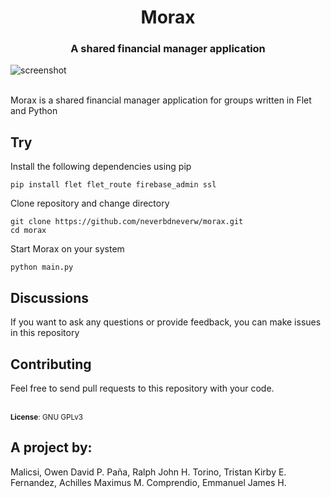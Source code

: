 <div>
    <h1 align="center">Morax</h1>
    <h3 align="center">A shared financial manager application</h3>
</div>

![screenshot](screenshot.png)

<br>
Morax is a shared financial manager application for groups written in Flet and Python

## Try
Install the following dependencies using pip
```
pip install flet flet_route firebase_admin ssl
```
Clone repository and change directory
```
git clone https://github.com/neverbdneverw/morax.git
cd morax
```

Start Morax on your system
```
python main.py
```

## Discussions
If you want to ask any questions or provide feedback, you can make issues in this repository

## Contributing
Feel free to send pull requests to this repository with your code.


<br>
<sup><b>License</b>: GNU GPLv3</sup>

## A project by:
Malicsi, Owen David P.
Paña, Ralph John H.
Torino, Tristan Kirby E.
Fernandez, Achilles Maximus M.
Comprendio, Emmanuel James H.
